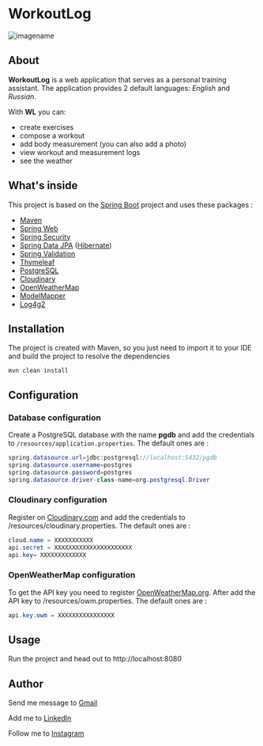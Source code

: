 # WorkoutLog
![imagename](https://res.cloudinary.com/edmonddantes/image/upload/v1612855390/app_gq5wwp.png)
## About
**WorkoutLog** is a web application that serves as a personal training assistant. The application provides 2 default languages: _English_ and _Russian_. 

With **WL** you can:
* create exercises
* compose a workout
* add body measurement (you can also add a photo)
* view workout and measurement logs
* see the weather
## What's inside
This project is based on the [Spring Boot](https://spring.io/projects/spring-boot "Spring Boot") project and uses these packages :
* [Maven](https://maven.apache.org/ "Maven")
* [Spring Web](https://spring.io/ "Spring Web")
* [Spring Security](https://spring.io/projects/spring-security "Spring Security")
* [Spring Data JPA](https://spring.io/projects/spring-data-jpa "Spring Data JPA") ([Hibernate](http://hibernate.org/ "Hibernate"))
* [Spring Validation](https://spring.io/ "Spring Validation")
* [Thymeleaf](https://www.thymeleaf.org/ "Thymeleaf")
* [PostgreSQL](https://www.postgresql.org/ "PostgreSQL")
* [Cloudinary](https://cloudinary.com/ "Cloudinary")
* [OpenWeatherMap](https://openweathermap.org/ "OpenWeatherMap")
* [ModelMapper](http://modelmapper.org/ "ModelMapper")
* [Log4g2](https://logging.apache.org/log4j/2.x/ "Log4g2")
## Installation
The project is created with Maven, so you just need to import it to your IDE and build the project to resolve the dependencies

```
mvn clean install
```

## Configuration
### Database configuration
Create a PostgreSQL database with the name **pgdb** and add the credentials to ```/resources/application.properties```.
The default ones are :


```Java
spring.datasource.url=jdbc:postgresql://localhost:5432/pgdb
spring.datasource.username=postgres
spring.datasource.password=postgres
spring.datasource.driver-class-name=org.postgresql.Driver
```

### Cloudinary configuration
Register on [Cloudinary.com](https://cloudinary.com/ "Cloudinary.com") and add the credentials to /resources/cloudinary.properties. The default ones are :

```Java
cloud.name = XXXXXXXXXXX
api.secret = XXXXXXXXXXXXXXXXXXXXXX
api.key= XXXXXXXXXXXXX
```

### OpenWeatherMap configuration
To get the API key you need to register [OpenWeatherMap.org](https://openweathermap.org/ "OpenWeatherMap.org"). After add the API key to /resources/owm.properties. The default ones are :

```Java
api.key.owm = XXXXXXXXXXXXXXXX
```

## Usage
Run the project and head out to http://localhost:8080

## Author
Send me message to [Gmail](mailto:taras.zadziarnouski@gmail.com "Gmail")

Add me to [LinkedIn](https://www.linkedin.com/in/taras-zadziarnouski-b6205a206/ "LinkedIn")

Follow me to [Instagram](https://t.me/taraszadziarnouski "Instagram")
